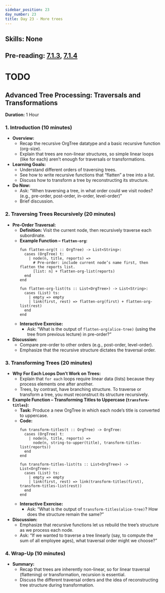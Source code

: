 ```yaml
---
sidebar_position: 23
day_number: 23
title: Day 23 - More trees
---
```


## Skills: None

## Pre-reading: [7.1.3](https://dcic-world.org/2024-09-03/trees.html#(part._.Summarizing_.How_to_.Approach_.Tree_.Problems)), [7.1.4](https://dcic-world.org/2024-09-03/trees.html#(part._.Study_.Questions))

# TODO


## Advanced Tree Processing: Traversals and Transformations

**Duration:** 1 Hour

### 1. Introduction (10 minutes)
- **Overview:**
  - Recap the recursive OrgTree datatype and a basic recursive function (org-size).
  - Explain that trees are non-linear structures, so simple linear loops (like for each) aren’t enough for traversals or transformations.
- **Learning Goals:**
  - Understand different orders of traversing trees.
  - See how to write recursive functions that “flatten” a tree into a list.
  - Discuss how to transform a tree by reconstructing its structure.
- **Do Now:**
  - Ask: “When traversing a tree, in what order could we visit nodes? (e.g., pre-order, post-order, in-order, level-order)”
  - Brief discussion.

### 2. Traversing Trees Recursively (20 minutes)
- **Pre-Order Traversal:**
  - **Definition:** Visit the current node, then recursively traverse each subordinate.
  - **Example Function – `flatten-org`:**
    ```pyret
    fun flatten-org(t :: OrgTree) -> List<String>:
      cases (OrgTree) t:
        | node(n, title, reports) =>
          # Pre-order: include current node’s name first, then flatten the reports list.
          [list: n] + flatten-org-list(reports)
      end
    end

    fun flatten-org-list(ts :: List<OrgTree>) -> List<String>:
      cases (List) ts:
        | empty => empty
        | link(first, rest) => flatten-org(first) + flatten-org-list(rest)
      end
    end
    ```
  - **Interactive Exercise:**
    - Ask: “What is the output of `flatten-org(alice-tree)` (using the tree from previous lecture) in pre-order?”
- **Discussion:**
  - Compare pre-order to other orders (e.g., post-order, level-order).
  - Emphasize that the recursive structure dictates the traversal order.

### 3. Transforming Trees (20 minutes)
- **Why For Each Loops Don’t Work on Trees:**
  - Explain that `for each` loops require linear data (lists) because they process elements one after another.
  - Trees, by contrast, have branching structure. To traverse or transform a tree, you must reconstruct its structure recursively.
- **Example Function – Transforming Titles to Uppercase (`transform-titles`):**
  - **Task:** Produce a new OrgTree in which each node’s title is converted to uppercase.
  - **Code:**
    ```pyret
    fun transform-titles(t :: OrgTree) -> OrgTree:
      cases (OrgTree) t:
        | node(n, title, reports) =>
          node(n, string-to-upper(title), transform-titles-list(reports))
      end
    end

    fun transform-titles-list(ts :: List<OrgTree>) -> List<OrgTree>:
      cases (List) ts:
        | empty => empty
        | link(first, rest) => link(transform-titles(first), transform-titles-list(rest))
      end
    end
    ```
  - **Interactive Exercise:**
    - Ask: “What is the output of `transform-titles(alice-tree)`? How does the structure remain the same?”
- **Discussion:**
  - Emphasize that recursive functions let us rebuild the tree’s structure as we process each node.
  - Ask: “If we wanted to traverse a tree linearly (say, to compute the sum of all employee ages), what traversal order might we choose?”

### 4. Wrap-Up (10 minutes)
- **Summary:**
  - Recap that trees are inherently non-linear, so for linear traversal (flattening) or transformation, recursion is essential.
  - Discuss the different traversal orders and the idea of reconstructing tree structure during transformation.

